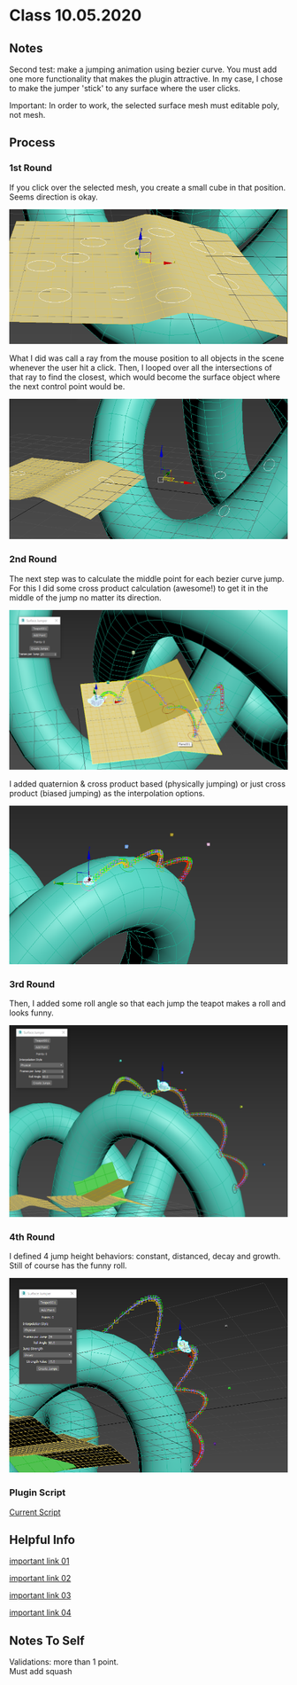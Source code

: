# Class 10.05.2020

## Notes 

Second test: make a jumping animation using bezier curve. You must add one more functionality that makes the plugin attractive. In my case, I chose to make the jumper 'stick' to any surface where the user clicks.<br />

Important: In order to work, the selected surface mesh must editable poly, not mesh.<br />

## Process

### 1st Round

If you click over the selected mesh, you create a small cube in that position. Seems direction is okay. <br />

![alt text](https://github.com/the-other-mariana/3dsmax-plugins/blob/master/10052020/images/ray-output-02.png?raw=true) <br />

What I did was call a ray from the mouse position to all objects in the scene whenever the user hit a click. Then, I looped over all the intersections of that ray to find the closest, which would become the surface object where the next control point would be. <br />

![alt text](https://github.com/the-other-mariana/3dsmax-plugins/blob/master/10052020/images/ray-output-04.png?raw=true) <br />

### 2nd Round

The next step was to calculate the middle point for each bezier curve jump. For this I did some cross product calculation (awesome!) to get it in the middle of the jump no matter its direction. <br />

![alt text](https://github.com/the-other-mariana/3dsmax-plugins/blob/master/10052020/images/jumper-output-01.png?raw=true) <br />

I added quaternion & cross product based (physically jumping) or just cross product (biased jumping) as the interpolation options. <br />

![alt text](https://github.com/the-other-mariana/3dsmax-plugins/blob/master/10052020/images/jumper-output-02.png?raw=true) <br />

### 3rd Round

Then, I added some roll angle so that each jump the teapot makes a roll and looks funny. <br />

![alt text](https://github.com/the-other-mariana/3dsmax-plugins/blob/master/10052020/images/jumper-output-03.png?raw=true) <br />

### 4th Round

I defined 4 jump height behaviors: constant, distanced, decay and growth. Still of course has the funny roll. <br />

![alt text](https://github.com/the-other-mariana/3dsmax-plugins/blob/master/10052020/images/jumper-output-05.png?raw=true) <br />

### Plugin Script

[Current Script](https://github.com/the-other-mariana/3dsmax-plugins/blob/master/10052020/surface-jumper.ms)


## Helpful Info

[important link 01](https://forums.cgsociety.org/t/getting-explicit-normal-of-a-surface-with-a-ray-intersection/1846022) <br />

[important link 02](https://help.autodesk.com/view/3DSMAX/2016/ENU/?guid=__files_GUID_D1D7EB56_A370_4B07_99B4_BC779FB87CAF_htm) <br />

[important link 03](https://help.autodesk.com/view/3DSMAX/2019/ENU/?guid=GUID-3CF6FA6C-4CEA-4CC4-BACF-B2E40EF28C53) <br />

[important link 04](https://forums.cgsociety.org/t/script-gives-error-at-first-run-attempt-only/1436432) <br />

## Notes To Self
Validations: more than 1 point. <br />
Must add squash <br />